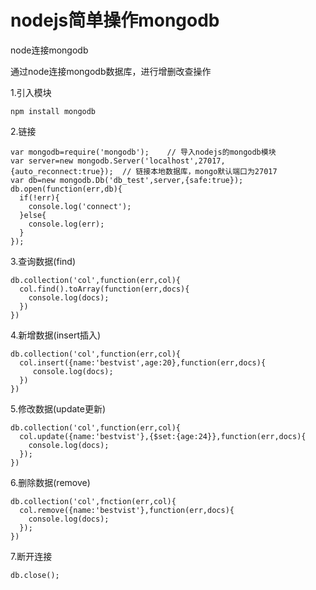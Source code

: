 # 						nodejs简单操作mongodb

node连接mongodb

通过node连接mongodb数据库，进行增删改查操作

1.引入模块

    npm install mongodb
  
2.链接

    var mongodb=require('mongodb');    // 导入nodejs的mongodb模块
    var server=new mongodb.Server('localhost',27017,{auto_reconnect:true});  // 链接本地数据库，mongo默认端口为27017
    var db=new mongodb.Db('db_test',server,{safe:true});            
    db.open(function(err,db){
      if(!err){
        console.log('connect');
      }else{
        console.log(err);
      }
    });
  
3.查询数据(find)

    db.collection('col',function(err,col){
      col.find().toArray(function(err,docs){
        console.log(docs);
      })
    })
  
4.新增数据(insert插入)

    db.collection('col',function(err,col){
      col.insert({name:'bestvist',age:20},function(err,docs){
         console.log(docs);  
      })  
    })
  
5.修改数据(update更新)

    db.collection('col',function(err,col){
      col.update({name:'bestvist'},{$set:{age:24}},function(err,docs){
        console.log(docs);
      });  
    })
  
6.删除数据(remove)

    db.collection('col',fnction(err,col){
      col.remove({name:'bestvist'},function(err,docs){
        console.log(docs);
      });  
    })
    
7.断开连接

    db.close();
